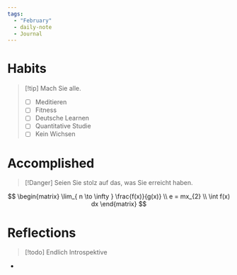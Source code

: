 ```yaml
---
tags:
  - "February"
  - daily-note
  - Journal
---
```


# Habits
>[!tip] Mach Sie alle.
> - [ ] Meditieren
> - [ ] Fitness
> - [ ] Deutsche Learnen
> - [ ] Quantitative Studie
> - [ ] Kein Wichsen 



# Accomplished
>[!Danger] Seien Sie stolz auf das, was Sie erreicht haben.

$$
\begin{matrix}
\lim_{ n \to \infty } \frac{f(x)}{g(x)} \\
e = mx_{2} \\
\int f(x) dx
\end{matrix}
$$


# Reflections
>[!todo] Endlich Introspektive
* 




